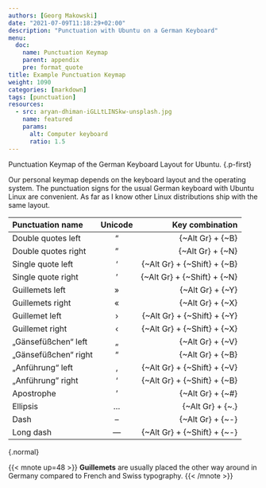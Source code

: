 ```yaml
---
authors: [Georg Makowski]
date: "2021-07-09T11:18:29+02:00"
description: "Punctuation with Ubuntu on a German Keyboard"
menu:
  doc:
    name: Punctuation Keymap
    parent: appendix
    pre: format_quote
title: Example Punctuation Keymap
weight: 1090
categories: [markdown]
tags: [punctuation]
resources:
  - src: aryan-dhiman-iGLLtLINSkw-unsplash.jpg
    name: featured
    params:
      alt: Computer keyboard
      ratio: 1.5
---
```


Punctuation Keymap of the German Keyboard Layout for Ubuntu.
{.p-first}<!--more-->

Our personal keymap depends on the keyboard layout and the operating system. The punctuation signs for the usual German keyboard with Ubuntu Linux are convenient. As far as I know other Linux distributions ship with the same layout.

| Punctuation name     | Unicode |             Key combination |
|:---------------------|:-------:|----------------------------:|
| Double quotes left   |    “    |            {~Alt Gr} + {~B} |
| Double quotes right  |    ”    |            {~Alt Gr} + {~N} |
| Single quote left    |    ‘    | {~Alt Gr} + {~Shift} + {~B} |
| Single quote right   |    ’    | {~Alt Gr} + {~Shift} + {~N} |
| Guillemets left      |    »    |            {~Alt Gr} + {~Y} |
| Guillemets right     |    «    |            {~Alt Gr} + {~X} |
| Guillemet left       |    ›    | {~Alt Gr} + {~Shift} + {~Y} |
| Guillemet right      |    ‹    | {~Alt Gr} + {~Shift} + {~X} |
| „Gänsefüßchen“ left  |    „    |            {~Alt Gr} + {~V} |
| „Gänsefüßchen“ right |    “    |            {~Alt Gr} + {~B} |
| „Anführung“ left     |    ‚    | {~Alt Gr} + {~Shift} + {~V} |
| „Anführung” right    |    ‘    | {~Alt Gr} + {~Shift} + {~B} |
| Apostrophe           |    ’    |            {~Alt Gr} + {~#} |
| Ellipsis             |    …    |            {~Alt Gr} + {~.} |
| Dash                 |    –    |            {~Alt Gr} + {~-} |
| Long dash            |    —    | {~Alt Gr} + {~Shift} + {~-} |
{.normal}

{{< mnote up=48 >}}
**Guillemets** are usually placed the other way around in Germany compared to French and Swiss typography.
{{< /mnote >}}
